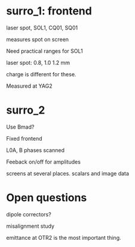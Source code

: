 

# 


# surro_1: frontend

laser spot, SOL1, CQ01, SQ01

measures spot on screen

Need practical ranges for SOL1

laser spot: 0.8, 1.0 1.2 mm 

charge is different for these. 

Measured at YAG2


# surro_2

Use Bmad?

Fixed frontend

L0A, B phases scanned

Feeback on/off for amplitudes

screens at several places. scalars and image data


# Open questions

dipole correctors?

misalignment study 

emittance at OTR2 is the most important thing. 